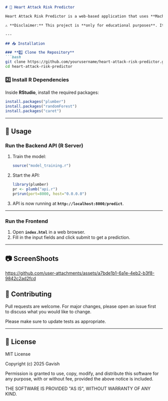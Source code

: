

```md
# 🏥 Heart Attack Risk Predictor  

Heart Attack Risk Predictor is a web-based application that uses **Machine Learning (Random Forest)** to predict the risk level of a heart attack based on user inputs.  

⚠️ **Disclaimer:** This project is **only for educational purposes**. It is **not** a medically approved diagnostic tool. Always consult a healthcare professional for medical advice.  

---

## 📥 Installation  

### **1️⃣ Clone the Repository**
```bash
git clone https://github.com/yourusername/heart-attack-risk-predictor.git
cd heart-attack-risk-predictor
```

### **2️⃣ Install R Dependencies**  
Inside **RStudio**, install the required packages:  
```r
install.packages("plumber")
install.packages("randomForest")
install.packages("caret")
```

---

## 🚀 Usage  

### **Run the Backend API (R Server)**  
1. Train the model:
   ```r
   source("model_training.r")
   ```
2. Start the API:
   ```r
   library(plumber)
   pr <- plumb("api.r")
   pr$run(port=8000, host="0.0.0.0")
   ```
3. API is now running at **`http://localhost:8000/predict`**.

---

### **Run the Frontend**
1. Open **`index.html`** in a web browser.
2. Fill in the input fields and click submit to get a prediction.

---





## 📷 ScreenShoots





https://github.com/user-attachments/assets/a7bde1b1-6a1e-4eb2-b3f8-9842c2ad2fcd













## 🤝 Contributing  

Pull requests are welcome. For major changes, please open an issue first  
to discuss what you would like to change.  

Please make sure to update tests as appropriate.  

---

## 📜 License  

MIT License  

Copyright (c) 2025 Gavish  

Permission is granted to use, copy, modify, and distribute this software for any purpose, with or without fee, provided the above notice is included.  

THE SOFTWARE IS PROVIDED "AS IS", WITHOUT WARRANTY OF ANY KIND.  
